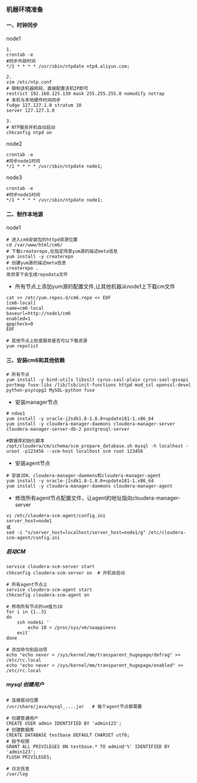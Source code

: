 ### 机器环境准备						

####  一、时钟同步

node1

```
1.
crontab -e
#同步外部时间
*/1 * * * * /usr/sbin/ntpdate ntp4.aliyun.com;

2.
vim /etc/ntp.conf
# 限制该机器网段，直接配置该机IP即可
restrict 192.168.125.130 mask 255.255.255.0 nomodify notrap
# 本机与本地硬件时间同步
fudge 127.127.1.0 stratum 10
server 127.127.1.0

3.
# NTP服务开机自动启动
chkconfig ntpd on
```

node2

```
crontab -e
#同步node1时间
*/1 * * * * /usr/sbin/ntpdate node1;
```

node3

```
crontab -e
#同步node1时间
*/1 * * * * /usr/sbin/ntpdate node1;
```



#### 二、制作本地源

node1

```
# 进入cm6安装包的httpd资源位置
cd /var/www/html/cm6/
# 下载createrepo,在指定场景yum源的描述meta信息
yum install -y createrepo
# 创建yum源的描述meta信息
createrepo .
改目录下会生成repodata文件
```



* 所有节点上添加yum源的配置文件,让其他机器从node1上下载cm文件

```
cat >> /etc/yum.repos.d/cm6.repo << EOF
[cm6-local]
name=cm6-local
baseurl=http://node1/cm6
enabled=1
gpgcheck=0
EOF
```

```
# 其他节点上检查服务是否可以下载资源
yum repolist
```

#### 三、安装cm6和其他依赖

```
# 所有节点
yum install -y bind-utils libxslt cyrus-sasl-plain cyrus-sasl-gssapi portmap fuse-libs /lib/lsb/init-functions httpd mod_ssl openssl-devel python-psycopg2 MySQL-python fuse
```

* 安装manager节点

```
# ndoe1
yum install -y oracle-j2sdk1.8-1.8.0+update181-1.x86_64
yum install -y cloudera-manager-daemons cloudera-manager-server cloudera-manager-server-db-2 postgresql-server
```

```
#数据库初始化脚本
/opt/cloudera/cm/schema/scm_prepare_database.sh mysql -h localhost -uroot -p123456 --scm-host localhost scm root 123456
```

* 安装agent节点

```
# 安装JDK、cloudera-manager-daemons和cloudera-manager-agent
yum install -y oracle-j2sdk1.8-1.8.0+update181-1.x86_64
yum install -y cloudera-manager-daemons cloudera-manager-agent
```

* 修改所有agent节点配置文件，让agent的地址指向cloudera-manager-server

```
vi /etc/cloudera-scm-agent/config.ini
server_host=node1
或
sed -i "s/server_host=localhost/server_host=node1/g" /etc/cloudera-scm-agent/config.ini
```

##### 启动CM

```
service cloudera-scm-server start
chkconfig cloudera-scm-server on  # 开机自启动

# 所有agent节点上
service cloudera-scm-agent start
chkconfig cloudera-scm-agent on
```





```
# 修改所有节点的vm值为10
for i in {1..3}
do
	ssh node$i '
		echo 10 > /proc/sys/vm/swappiness
	exit'
done
```

```
# 添加命令到启动项
echo "echo never > /sys/kernel/mm/transparent_hugepage/defrag" >> /etc/rc.local
echo "echo never > /sys/kernel/mm/transparent_hugepage/enabled" >> /etc/rc.local
```





##### mysql 创建用户

```
# 连接驱动位置
/usr/share/java/mysql_....jar   # 每个agent节点都需要

# 创建普通用户
CREATE USER admin IDENTIFIED BY 'admin123';
# 创建数据库
CREATE DATABASE testbase DEFAULT CHARSET utf8;
# 授予权限
GRANT ALL PRIVILEGES ON testbase.* TO admin@'%' IDENTIFIED BY 'admin123';
FLUSH PRIVILEGES;
```













```
# 日志信息
/var/log
```

